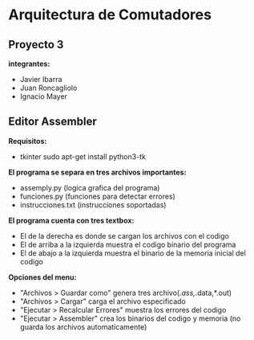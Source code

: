 # Arquitectura de Comutadores

## Proyecto 3
**integrantes:** 
* Javier Ibarra
* Juan Roncagliolo
* Ignacio Mayer

## Editor Assembler
**Requisitos:** 
* tkinter   sudo apt-get install python3-tk

**El programa se separa en tres archivos importantes:**
* assemply.py (logica grafica del programa)
* funciones.py (funciones para detectar errores)
* instrucciones.txt (instrucciones soportadas)

**El programa cuenta con tres textbox:**
* El de la derecha es donde se cargan los archivos con el codigo
* El de arriba a la izquierda muestra el codigo binario del programa
* El de abajo a la izquierda muestra el binario de la memoria inicial del codigo

**Opciones del menu:**
* "Archivos > Guardar como" genera tres archivo(*.ass,*.data,*.out)
* "Archivos > Cargar" carga el archivo especificado 
* "Ejecutar > Recalcular Errores" muestra los errores del codigo
* "Ejecutar > Assembler" crea los binarios del codigo y memoria (no guarda los archivos automaticamente)
